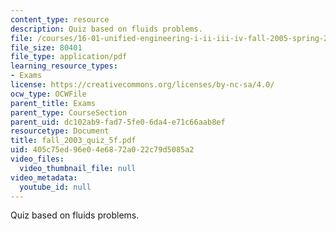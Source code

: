 ```yaml
---
content_type: resource
description: Quiz based on fluids problems.
file: /courses/16-01-unified-engineering-i-ii-iii-iv-fall-2005-spring-2006/405c75ed96e04e6872a022c79d5085a2_fall_2003_quiz_5f.pdf
file_size: 80401
file_type: application/pdf
learning_resource_types:
- Exams
license: https://creativecommons.org/licenses/by-nc-sa/4.0/
ocw_type: OCWFile
parent_title: Exams
parent_type: CourseSection
parent_uid: dc102ab9-fad7-5fe0-6da4-e71c66aab8ef
resourcetype: Document
title: fall_2003_quiz_5f.pdf
uid: 405c75ed-96e0-4e68-72a0-22c79d5085a2
video_files:
  video_thumbnail_file: null
video_metadata:
  youtube_id: null
---
```

Quiz based on fluids problems.